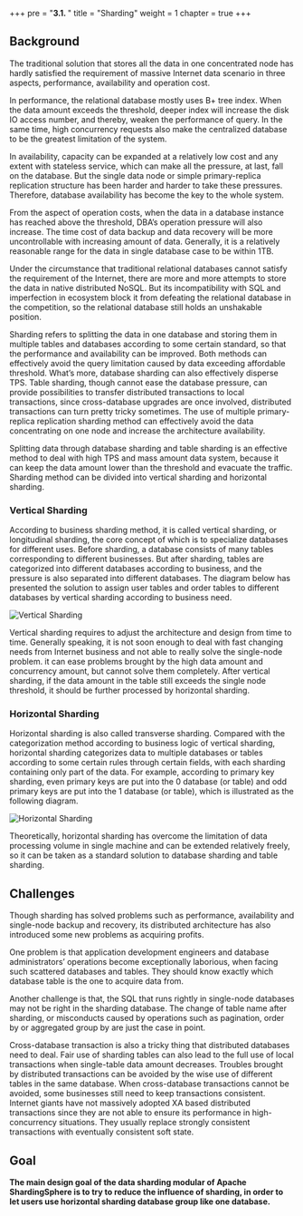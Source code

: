 +++
pre = "<b>3.1. </b>"
title = "Sharding"
weight = 1
chapter = true
+++

## Background

The traditional solution that stores all the data in one concentrated node has hardly satisfied the requirement of massive Internet data scenario in three aspects, performance, availability and operation cost.

In performance, the relational database mostly uses B+ tree index. When the data amount exceeds the threshold, deeper index will increase the disk IO access number, and thereby, weaken the performance of query. In the same time, high concurrency requests also make the centralized database to be the greatest limitation of the system.

In availability, capacity can be expanded at a relatively low cost and any extent with stateless service, which can make all the pressure, at last, fall on the database. But the single data node or simple primary-replica replication structure has been harder and harder to take these pressures. Therefore, database availability has become the key to the whole system.

From the aspect of operation costs, when the data in a database instance has reached above the threshold, DBA’s operation pressure will also increase. The time cost of data backup and data recovery will be more uncontrollable with increasing amount of data. Generally, it is a relatively reasonable range for the data in single database case to be within 1TB.

Under the circumstance that traditional relational databases cannot satisfy the requirement of the Internet, there are more and more attempts to store the data in native distributed NoSQL. But its incompatibility with SQL and imperfection in ecosystem block it from defeating the relational database in the competition, so the relational database still holds an unshakable position.

Sharding refers to splitting the data in one database and storing them in multiple tables and databases according to some certain standard, so that the performance and availability can be improved. Both methods can effectively avoid the query limitation caused by data exceeding affordable threshold. What’s more, database sharding can also effectively disperse TPS. Table sharding, though cannot ease the database pressure, can provide possibilities to transfer distributed transactions to local transactions, since cross-database upgrades are once involved, distributed transactions can turn pretty tricky sometimes. The use of multiple primary-replica replication sharding method can effectively avoid the data concentrating on one node and increase the architecture availability.

Splitting data through database sharding and table sharding is an effective method to deal with high TPS and mass amount data system, because it can keep the data amount lower than the threshold and evacuate the traffic. 
Sharding method can be divided into vertical sharding and horizontal sharding.

### Vertical Sharding

According to business sharding method, it is called vertical sharding, or longitudinal sharding, the core concept of which is to specialize databases for different uses. Before sharding, a database consists of many tables corresponding to different businesses. But after sharding, tables are categorized into different databases according to business, and the pressure is also separated into different databases. The diagram below has presented the solution to assign user tables and order tables to different databases by vertical sharding according to business need.

![Vertical Sharding](https://shardingsphere.apache.org/document/current/img/sharding/vertical_sharding.png)

Vertical sharding requires to adjust the architecture and design from time to time. Generally speaking, it is not soon enough to deal with fast changing needs from  Internet business and not able to really solve the single-node problem. it can ease problems brought by the high data amount and concurrency amount,  but cannot solve them completely. After vertical sharding, if the data amount in the table still exceeds the single node threshold, it should be further processed by horizontal sharding.

### Horizontal Sharding

Horizontal sharding is also called transverse sharding. Compared with the categorization method according to business logic of vertical sharding, horizontal sharding categorizes data to multiple databases or tables according to some certain rules through certain fields, with each sharding containing only part of the data. For example, according to primary key sharding, even primary keys are put into the 0 database (or table) and odd primary keys are put into the 1 database (or table), which is illustrated as the following diagram.

![Horizontal Sharding](https://shardingsphere.apache.org/document/current/img/sharding/horizontal_sharding.png)

Theoretically, horizontal sharding has overcome the limitation of data processing volume in single machine and can be extended relatively freely, so it can be taken as a standard solution to database sharding and table sharding.

## Challenges

Though sharding has solved problems such as performance, availability and single-node backup and recovery, its distributed architecture has also introduced some new problems as acquiring profits.

One problem is that application development engineers and database administrators’ operations become exceptionally laborious, when facing such scattered databases and tables. They should know exactly which database table is the one to acquire data from.

Another challenge is that, the SQL that runs rightly in single-node databases may not be right in the sharding database. The change of table name after sharding, or misconducts caused by operations such as pagination, order by or aggregated group by are just the case in point.

Cross-database transaction is also a tricky thing that distributed databases need to deal. Fair use of sharding tables can also lead to the full use of local transactions when single-table data amount decreases. 
Troubles brought by distributed transactions can be avoided by the wise use of different tables in the same database. When cross-database transactions cannot be avoided, some businesses still need to keep transactions consistent. Internet giants have not massively adopted XA based distributed transactions since they are not able to ensure its performance in high-concurrency situations. They usually replace strongly consistent transactions with eventually consistent soft state.

## Goal

**The main design goal of the data sharding modular of Apache ShardingSphere is to try to reduce the influence of sharding, in order to let users use horizontal sharding database group like one database.**
